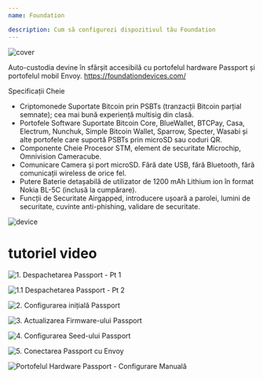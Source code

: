 ```yaml
---
name: Foundation

description: Cum să configurezi dispozitivul tău Foundation
---
```


![cover](assets/cover.webp)

Auto-custodia devine în sfârșit accesibilă cu portofelul hardware Passport și portofelul mobil Envoy. https://foundationdevices.com/

Specificații Cheie

- Criptomonede Suportate Bitcoin prin PSBTs (tranzacții Bitcoin parțial semnate); cea mai bună experiență multisig din clasă.
- Portofele Software Suportate Bitcoin Core, BlueWallet, BTCPay, Casa, Electrum, Nunchuk, Simple Bitcoin Wallet, Sparrow, Specter, Wasabi și alte portofele care suportă PSBTs prin microSD sau coduri QR.
- Componente Cheie Procesor STM, element de securitate Microchip, Omnivision Cameracube.
- Comunicare Camera și port microSD. Fără date USB, fără Bluetooth, fără comunicații wireless de orice fel.
- Putere Baterie detașabilă de utilizator de 1200 mAh Lithium ion în format Nokia BL-5C (inclusă la cumpărare).
- Funcții de Securitate Airgapped, introducere ușoară a parolei, lumini de securitate, cuvinte anti-phishing, validare de securitate.

![device](assets/1.webp)

# tutoriel video

![1. Despachetarea Passport - Pt 1](https://youtu.be/rUGTWWUlCgU)

![1.1 Despachetarea Passport - Pt 2](https://youtu.be/IXj-s-7odFQ)

![2. Configurarea inițială Passport](https://youtu.be/o4VxtDdcFUU)

![3. Actualizarea Firmware-ului Passport](https://youtu.be/YZQF9ATUnHU)

![4. Configurarea Seed-ului Passport](https://youtu.be/3dmLeCnNGSI)

![5. Conectarea Passport cu Envoy](https://youtu.be/x-EERNXlvrc)

![Portofelul Hardware Passport - Configurare Manuală](https://youtu.be/UKzMHsjJFYU)